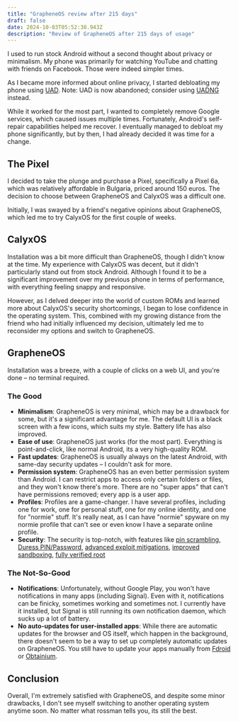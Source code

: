 ```yaml
---
title: "GrapheneOS review after 215 days"
draft: false
date: 2024-10-03T05:52:38.943Z
description: "Review of GrapheneOS after 215 days of usage"
---
```

I used to run stock Android without a second thought about privacy or minimalism.
My phone was primarily for watching YouTube and chatting with friends on Facebook.
Those were indeed simpler times.

As I became more informed about online privacy, I started debloating my phone using [UAD](https://github.com/0x192/universal-android-debloater).
Note: UAD is now abandoned; consider using [UADNG](https://github.com/Universal-Debloater-Alliance/universal-android-debloater-next-generation/) instead.

While it worked for the most part, I wanted to completely remove Google services, which caused issues multiple times.
Fortunately, Android's self-repair capabilities helped me recover.
I eventually managed to debloat my phone significantly, but by then, I had already decided it was time for a change.

## The Pixel

I decided to take the plunge and purchase a Pixel, specifically a Pixel 6a, which was relatively affordable in Bulgaria, priced around 150 euros.
The decision to choose between GrapheneOS and CalyxOS was a difficult one.

Initially, I was swayed by a friend's negative opinions about GrapheneOS, which led me to try CalyxOS for the first couple of weeks.

## CalyxOS

Installation was a bit more difficult than GrapheneOS, though I didn't know at the time.
My experience with CalyxOS was decent, but it didn't particularly stand out from stock Android.
Although I found it to be a significant improvement over my previous phone in terms of performance, with everything feeling snappy and responsive.

However, as I delved deeper into the world of custom ROMs and learned more about CalyxOS's security shortcomings, I began to lose confidence in the operating system.
This, combined with my growing distance from the friend who had initially influenced my decision, ultimately led me to reconsider my options and switch to GrapheneOS.

## GrapheneOS

Installation was a breeze, with a couple of clicks on a web UI, and you're done – no terminal required.

### The Good

* **Minimalism**: GrapheneOS is very minimal, which may be a drawback for some, but it's a significant advantage for me. The default UI is a black screen with a few icons, which suits my style. Battery life has also improved.
* **Ease of use**: GrapheneOS just works (for the most part). Everything is point-and-click, like normal Android, its a very high-quality ROM.
* **Fast updates**: GrapheneOS is usually always on the latest Android, with same-day security updates – I couldn't ask for more.
* **Permission system**: GrapheneOS has an even better permission system than Android. I can restrict apps to access only certain folders or files, and they won't know there's more. There are no "super apps" that can't have permissions removed; every app is a user app.
* **Profiles**: Profiles are a game-changer. I have several profiles, including one for work, one for personal stuff, one for my online identity, and one for "normie" stuff. It's really neat, as I can have "normie" spyware on my normie profile that can't see or even know I have a separate online profile.
* **Security**: The security is top-notch, with features like [pin scrambling](https://grapheneos.org/features#pin-scrambling), [Duress PIN/Password](https://grapheneos.org/features#duress), [advanced exploit mitigations](https://grapheneos.org/features#exploit-mitigations), [improved sandboxing](https://grapheneos.org/features#improved-sandboxing), [fully verified root](https://grapheneos.org/features#anti-persistence)

### The Not-So-Good

* **Notifications**: Unfortunately, without Google Play, you won't have notifications in many apps (including Signal). Even with it, notifications can be finicky, sometimes working and sometimes not. I currently have it installed, but Signal is still running its own notification daemon, which sucks up a lot of battery.
* **No auto-updates for user-installed apps**: While there are automatic updates for the browser and OS itself, which happen in the background, there doesn't seem to be a way to set up completely automatic updates on GrapheneOS. You still have to update your apps manually from [Fdroid](https://f-droid.org/) or [Obtainium](https://obtainium.imranr.dev/).

## Conclusion

Overall, I'm extremely satisfied with GrapheneOS, and despite some minor drawbacks, I don't see myself switching to another operating system anytime soon. No matter what rossman tells you, its still the best.
